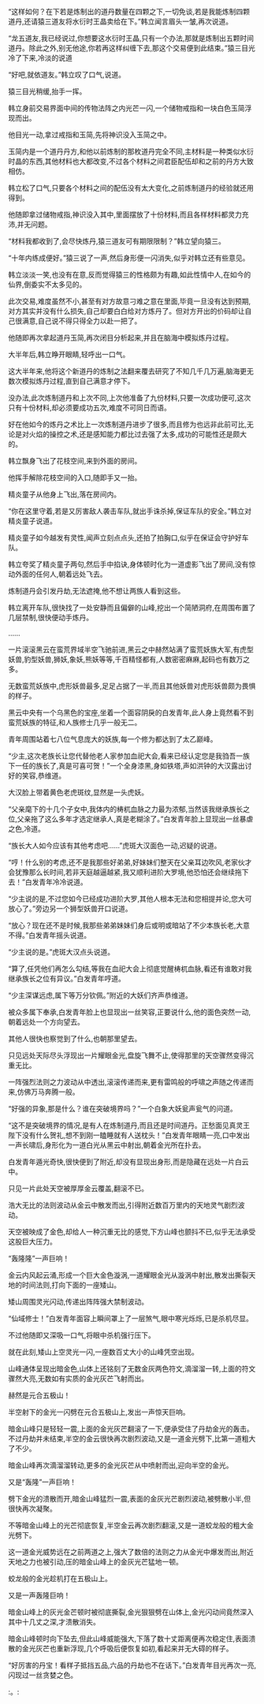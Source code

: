 
“这样如何？在下若是炼制出的道丹数量在四颗之下,一切免谈,若是我能炼制四颗道丹,还请猿三道友将水衍时王晶卖给在下。”韩立闻言眉头一皱,再次说道。

“龙五道友,我已经说过,你想要这水衍时王晶,只有一个办法,那就是炼制出五颗时间道丹。除此之外,别无他途,你若再这样纠缠下去,那这个交易便到此结束。”猿三目光冷了下来,冷淡的说道

“好吧,就依道友。”韩立叹了口气,说道。

猿三目光稍缓,抬手一挥。

韩立身前交易界面中间的传物法阵之内光芒一闪,一个储物戒指和一块白色玉简浮现而出。

他目光一动,拿过戒指和玉简,先将神识没入玉简之中。

玉简内是一个道丹丹方,和他以前炼制的那枚道丹完全不同,主材料是一种类似水衍时晶的东西,其他材料也大都改变,不过各个材料之间君臣配伍却和之前的丹方大致相仿。

韩立松了口气,只要各个材料之间的配伍没有太大变化,之前炼制道丹的经验就还用得到。

他随即拿过储物戒指,神识没入其中,里面摆放了十份材料,而且各样材料都灵力充沛,并无问题。

“材料我都收到了,会尽快炼丹,猿三道友可有期限限制？”韩立望向猿三。

“十年内练成便好。”猿三说了一声,然后身形便一闪消失,似乎对韩立还有些意见。

韩立淡淡一笑,也没有在意,反而觉得猿三的性格颇为有趣,如此性情中人,在如今的仙界,倒委实不太多见的。

此次交易,难度虽然不小,甚至有对方故意刁难之意在里面,毕竟一旦没有达到预期,对方其实并没有什么损失,自己却要白白给对方炼丹了。但对方开出的价码却让自己很满意,自己说不得只得全力以赴一把了。

他随即再次拿起道丹玉简,再次闭目分析起来,并且在脑海中模拟炼丹过程。

大半年后,韩立睁开眼睛,轻呼出一口气。

这大半年来,他将这个新道丹的炼制之法翻来覆去研究了不知几千几万遍,脑海更无数次模拟炼丹过程,直到自己满意才停下。

没办法,此次炼制道丹和上次不同,上次他准备了九份材料,只要一次成功便可,这次只有十份材料,却必须要成功五次,难度不可同日而语。

好在他如今的炼丹之术比上一次炼制道丹进步了很多,而且修为也远非此前可比,无论是对火焰的操控之术,还是感知能力都比过去强了太多,成功的可能性还是颇大的。

韩立飘身飞出了花枝空间,来到外面的房间。

他挥手解除花枝空间的入口,随即手又一抬。

精炎童子从他身上飞出,落在房间内。

“你在这里守着,若是又厉害敌人袭击车队,就出手诛杀掉,保证车队的安全。”韩立对精炎童子说道。

精炎童子如今越发有灵性,闻声立刻点点头,还拍了拍胸口,似乎在保证会守护好车队。

韩立夸奖了精炎童子两句,然后手中掐诀,身体顿时化为一道虚影飞出了房间,没有惊动外面的任何人,朝着远处飞去。

炼制道丹会引发丹劫,无法遮掩,他不想让两族人看到这些。

韩立离开车队,很快找了一处安静而且偏僻的山峰,挖出一个简陋洞府,在周围布置了几层禁制,很快便动手炼丹。

……

一片滚滚黑云在蛮荒界域半空飞驰前进,黑云之中赫然站满了蛮荒妖族大军,有虎型妖兽,豹型妖兽,狮妖,象妖,熊妖等等,千百精怪都有,人数密密麻麻,起码也有数万之多。

无数蛮荒妖族中,虎形妖兽最多,足足占据了一半,而且其他妖兽对虎形妖兽颇为畏惧的样子。

黑云中央有一个乌黑色的宝座,坐着一个面容阴戾的白发青年,此人身上竟然看不到蛮荒妖族的特征,和人族修士几乎一般无二。

青年周围站着七八位气息庞大的妖族,每一个修为都达到了太乙巅峰。

“少主,这次老族长让您代替他老人家参加血祀大会,看来已经认定您是我驺吾一族下一任的族长了,真是可喜可贺！”一个全身漆黑,身如铁塔,声如洪钟的大汉露出讨好的笑容,恭维道。

大汉脸上带着黄色老虎斑纹,显然是一头虎妖。

“父亲麾下的十几个子女中,我体内的梼杌血脉之力最为浓郁,当然该我继承族长之位,父亲拖了这么多年才选定继承人,真是老糊涂了。”白发青年脸上显现出一丝暴虐之色,冷道。

“族长大人如今应该有其他考虑吧……”虎斑大汉面色一动,迟疑的说道。

“哼！什么别的考虑,还不是我那些好弟弟,好妹妹们整天在父亲耳边吹风,老家伙才会犹豫那么长时间,若非天庭越逼越紧,我又顺利进阶大罗境,他恐怕还会继续拖下去！”白发青年冷冷说道。

“少主说的是,不过您如今已经成功进阶大罗,其他人根本无法和您相提并论,您大可放心了。”旁边另一个狮型妖兽开口说道。

“放心？现在还不是时候,我那些弟弟妹妹们身后或明或暗站了不少本族长老,大意不得。”白发青年摇头说道。

“少主说的是。”虎斑大汉点头说道。

“算了,任凭他们再怎么勾结,等我在血祀大会上彻底觉醒梼杌血脉,看还有谁敢对我继承族长之位有异议。”白发青年哼道。

“少主深谋远虑,属下等万分钦佩。”附近的大妖们齐声恭维道。

被众多属下奉承,白发青年脸上也显现出一丝笑容,正要说什么,他的面色突然一动,朝着远处一个方向望去。

其他人很快也察觉到了什么,也朝那里望去。

只见远处天际尽头浮现出一片耀眼金光,盘旋飞舞不止,使得那里的天空骤然变得沉重无比。

一阵强烈法则之力波动从中透出,滚滚传递而来,更有雷鸣般的呼啸之声随之传递而来,仿佛万马奔腾一般。

“好强的异象,那是什么？谁在突破境界吗？”一个白象大妖瓮声瓮气的问道。

“这不是突破境界的情况,是有人在炼制道丹,而且还是时间道丹。正愁面见真灵王陛下没有什么贺礼,想不到刚一瞌睡就有人送枕头！”白发青年眼睛一亮,口中发出一声长啸后,身形化为一道白光从黑云中射出,朝着金光所在扑去。

白发青年遁光奇快,很快便到了附近,却没有显现出身形,而是隐藏在远处一片白云中。

只见一片此处天空被厚厚金云覆盖,翻滚不已。

浩大无比的法则波动从金云中散发而出,引得附近数百万里内的天地灵气剧烈波动。

天空被映成了金色,却给人一种沉重无比的感觉,下方山峰也颤抖不已,似乎无法承受这股巨大压力。

“轰隆隆”一声巨响！

金云内风起云涌,形成一个巨大金色漩涡,一道耀眼金光从漩涡中射出,散发出撕裂天地的时间法则,打向下面的一座矮山。

矮山周围灵光闪动,传递出阵阵强大禁制波动。

“仙域修士！”白发青年面容上瞬间罩上了一层煞气,眼中寒光烁烁,已是杀机尽显。

不过他随即又深吸一口气,将眼中杀机强行压下。

就在此刻,矮山上空灵光一闪,一座数百丈大小的山峰凭空出现。

山峰通体呈现出暗金色,山体上还铭刻了无数金灰两色符文,滴溜溜一转,上面的符文骤然大亮,无数如有实质的金光灰芒飞射而出。

赫然是元合五极山！

半空射下的金光一闪劈在元合五极山上,发出一声惊天巨响。

暗金山峰只是轻轻一震,上面的金光灰芒翻滚了一下,便承受住了丹劫金光的轰击。不过丹劫并未结束,半空的金云很快再次剧烈波动,又是一道金光劈下,比第一道粗大了不少。

暗金山峰再次滴溜溜转动,更多的金光灰芒从中喷射而出,迎向半空的金光。

又是“轰隆”一声巨响！

劈下金光的溃散而开,暗金山峰猛烈一震,表面的金灰光芒剧烈波动,被劈散小半,但很快再次凝聚。

不等暗金山峰上的光芒彻底恢复,半空金云再次剧烈翻滚,又是一道蛟龙般的粗大金光劈下。

这一道金光威势远在之前两道之上,强大了数倍的法则之力从金光中爆发而出,附近天地之力也被引动,压的暗金山峰上的金灰光芒猛地一顿。

蛟龙般的金光趁机打在五极山上。

又是一声轰隆巨响！

暗金山峰上的灰光金芒顿时被彻底撕裂,金光狠狠劈在山体上,金光闪动间竟然深入其中十几丈之深,才溃散消失。

暗金山峰顿时向下坠去,但此山峰威能强大,下落了数十丈距离便再次稳定住,表面溃散的金光灰芒也重新浮现,几个呼吸后便恢复如初,看起来并无大碍的样子。

“好厉害的丹宝！看样子抵挡五品,六品的丹劫也不在话下。”白发青年目光再次一亮,闪现过一丝贪婪之色。

:。: